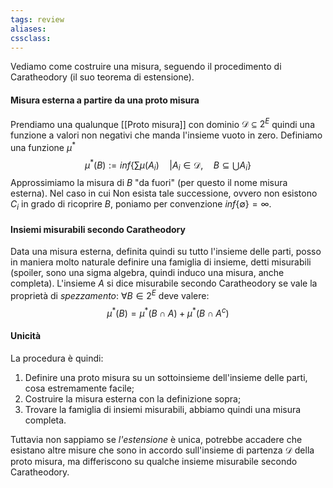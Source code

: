 ```yaml
---
tags: review
aliases:
cssclass:
---
```

 
Vediamo come costruire una misura, seguendo il procedimento di Caratheodory (il suo teorema di estensione).

#### Misura esterna a partire da una proto misura
Prendiamo una qualunque [[Proto misura]]  con dominio $\mathcal{D} \subseteq 2^E$ quindi una funzione a valori non negativi che manda l'insieme vuoto in zero. Definiamo una funzione $\mu^*$
$$
\mu^*(B) := inf\Big\{  \sum \mu(A_i) \quad \Big | A_i \in \mathcal{D},\quad B \subseteq \bigcup A_i  \Big\}
$$
Approssimiamo la misura di $B$ "da fuori" (per questo il nome misura esterna). Nel caso in cui 
Non esista tale successione, ovvero non esistono $C_i$ in grado di ricoprire $B$, poniamo per convenzione $inf\{ \emptyset \}=\infty$. 

#### Insiemi misurabili secondo Caratheodory
Data una misura esterna, definita quindi su tutto l'insieme delle parti, posso in maniera molto naturale definire una famiglia di insieme, detti misurabili (spoiler, sono una sigma algebra, quindi induco una misura, anche completa).
L'insieme $A$ si dice misurabile secondo Caratheodory se vale la proprietà di _spezzamento_:
$\forall B \in 2^E$  deve valere:
$$
\mu^*(B) = \mu^*(B\cap A) + \mu^*(B \cap A^c)
$$
#### Unicità 
La procedura è quindi:
1. Definire una proto misura su un sottoinsieme dell'insieme delle parti, cosa estremamente facile;
2. Costruire la misura esterna con la definizione sopra;
3. Trovare la famiglia di insiemi misurabili, abbiamo quindi una misura completa.

Tuttavia non sappiamo se _l'estensione_ è unica, potrebbe accadere che esistano altre misure che sono in accordo sull'insieme di partenza $\mathcal{D}$ della proto misura, ma differiscono su qualche insieme misurabile secondo Caratheodory.